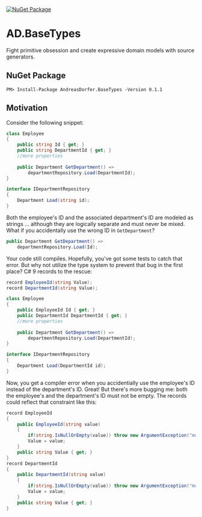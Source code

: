 [![NuGet Package](https://img.shields.io/nuget/v/AndreasDorfer.BaseTypes.svg)](https://www.nuget.org/packages/AndreasDorfer.BaseTypes/)
# AD.BaseTypes
Fight primitive obsession and create expressive domain models with source generators.
## NuGet Package
    PM> Install-Package AndreasDorfer.BaseTypes -Version 0.1.1
## Motivation
Consider the following snippet:
```csharp
class Employee
{
    public string Id { get; }
    public string DepartmentId { get; }
    //more properties
    
    public Department GetDepartment() =>
        departmentRepository.Load(DepartmentId);
}

interface IDepartmentRepository
{
    Department Load(string id);
}
```
Both the employee's ID and the associated department's ID are modeled as strings ... although they are logically separate and must never be mixed. What if you accidentally use the wrong ID in `GetDepartment`?
```csharp
public Department GetDepartment() =>
    departmentRepository.Load(Id);
```
Your code still compiles. Hopefully, you've got some tests to catch that error. But why not utilize the type system to prevent that bug in the first place? C# 9 records to the rescue:
```csharp
record EmployeeId(string Value);
record DepartmentId(string Value);

class Employee
{
    public EmployeeId Id { get; }
    public DepartmentId DepartmentId { get; }
    //more properties
    
    public Department GetDepartment() =>
        departmentRepository.Load(DepartmentId);
}

interface IDepartmentRepository
{
    Department Load(DepartmentId id);
}
```
Now, you get a compiler error when you accidentially use the employee's ID instead of the department's ID. Great! But there's more bugging me: both the employee's and the department's ID must not be empty. The records could reflect that constraint like this:
```csharp
record EmployeeId
{
    public EmployeeId(string value)
    {
        if(string.IsNullOrEmpty(value)) throw new ArgumentException("must not be empty");
        Value = value;
    }
    public string Value { get; }
}
record DepartmentId
{
    public DepartmentId(string value)
    {
        if(string.IsNullOrEmpty(value)) throw new ArgumentException("must not be empty");
        Value = value;
    }
    public string Value { get; }
}
```
